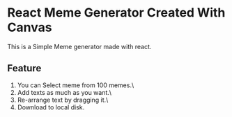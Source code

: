 # React Meme Generator Created With Canvas

This is a Simple Meme generator made with react.

## Feature

1.  You can Select meme from 100 memes.\
2.  Add texts as much as you want.\
3.  Re-arrange text by dragging it.\
4.  Download to local disk.
